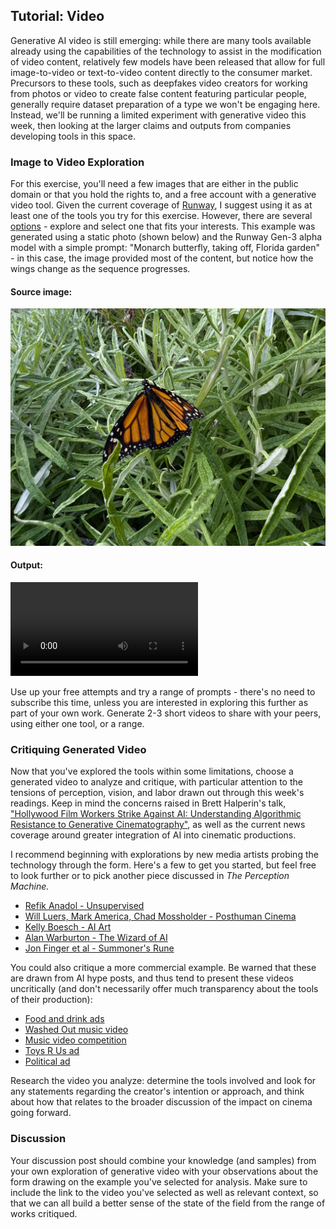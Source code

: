 ## Tutorial: Video

Generative AI video is still emerging: while there are many tools available already using the capabilities of the technology to assist in the modification of video content, relatively few models have been released that allow for full image-to-video or text-to-video content directly to the consumer market. Precursors to these tools, such as deepfakes video creators for working from photos or video to create false content featuring particular people, generally require dataset preparation of a type we won't be engaging here. Instead, we'll be running a limited experiment with generative video this week, then looking at the larger claims and outputs from companies developing tools in this space.

### Image to Video Exploration

For this exercise, you'll need a few images that are either in the public domain or that you hold the rights to, and a free account with a generative video tool. Given the current coverage of [Runway](https://runwayml.com/), I suggest using it as at least one of the tools you try for this exercise. However, there are several [options](https://www.forbes.com/sites/bernardmarr/2024/02/14/5-generative-ai-video-tools-everyone-should-know-about/) - explore and select one that fits your interests. This example was generated using a static photo (shown below) and the Runway Gen-3 alpha model with a simple prompt: "Monarch butterfly, taking off, Florida garden" - in this case, the image provided most of the content, but notice how the wings change as the sequence progresses.

#### Source image:
![Initial photo](butterfly.jpg)

#### Output:
<video src="monarch.mp4" controls></video>

Use up your free attempts and try a range of prompts - there's no need to subscribe this time, unless you are interested in exploring this further as part of your own work. Generate 2-3 short videos to share with your peers, using either one tool, or a range. 

### Critiquing Generated Video

Now that you've explored the tools within some limitations, choose a generated video to analyze and critique, with particular attention to the tensions of perception, vision, and labor drawn out through this week's readings. Keep in mind the concerns raised in Brett Halperin's talk, ["Hollywood Film Workers Strike Against AI: Understanding Algorithmic Resistance to Generative Cinematography"](https://stars.library.ucf.edu/elo2024/algorithmsandimaginaries/schedule/3/), as well as the current news coverage around greater integration of AI into cinematic productions.

I recommend beginning with explorations by new media artists probing the technology through the form. Here's a few to get you started, but feel free to look further or to pick another piece discussed in *The Perception Machine.*

- [Refik Anadol - Unsupervised](https://www.youtube.com/watch?v=5Y384U-bOJo)
- [Will Luers, Mark America, Chad Mossholder - Posthuman Cinema](https://projects.cah.ucf.edu/mediaartsexhibits/elo2024/posthuman-cinema)
- [Kelly Boesch - AI Art](https://www.tiktok.com/@kelly_boesch_ai_art)
- [Alan Warburton - The Wizard of AI](https://culture.theodi.org/the-wizard-of-ai/)
- [Jon Finger et al - Summoner's Rune](https://www.youtube.com/watch?v=6vqLqqgPskM)

You could also critique a more commercial example. Be warned that these are drawn from AI hype posts, and thus tend to present these videos uncritically (and don't necessarily offer much transparency about the tools of their production):

- [Food and drink ads](https://www.thedrum.com/news/2024/02/20/5-the-best-ai-powered-food-drink-ads)
- [Washed Out music video](https://www.nbcnews.com/pop-culture/music/indie-artist-washed-uses-ai-generate-full-music-video-rcna150634)
- [Music video competition](https://sfstandard.com/2024/09/27/ai-generated-music-videos-hackathon/)
- [Toys R Us ad](https://www.youtube.com/watch?v=ah4kzfuc3wo)
- [Political ad](https://www.wcnc.com/article/news/politics/north-carolina-politics/ai-generated-mark-robinson-parody-ad-9-24-2024/275-a7225cbb-b80f-426b-8341-f1b9f0ae0bc5)

Research the video you analyze: determine the tools involved and look for any statements regarding the creator's intention or approach, and think about how that relates to the broader discussion of the impact on cinema going forward.

### Discussion

Your discussion post should combine your knowledge (and samples) from your own exploration of generative video with your observations about the form drawing on the example you've selected for analysis. Make sure to include the link to the video you've selected as well as relevant context, so that we can all build a better sense of the state of the field from the range of works critiqued.
